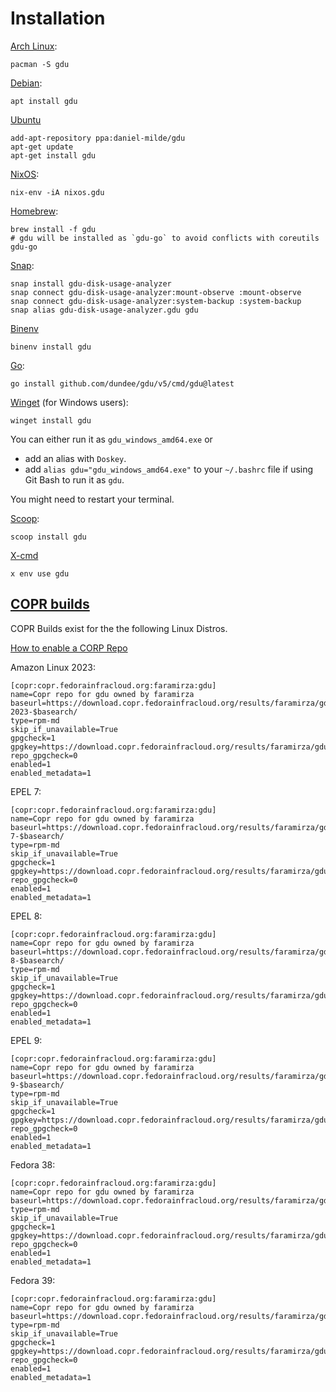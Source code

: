 # Installation

[Arch Linux](https://archlinux.org/packages/extra/x86_64/gdu/):

    pacman -S gdu

[Debian](https://packages.debian.org/bullseye/gdu):

    apt install gdu

[Ubuntu](https://launchpad.net/~daniel-milde/+archive/ubuntu/gdu)

    add-apt-repository ppa:daniel-milde/gdu
    apt-get update
    apt-get install gdu

[NixOS](https://search.nixos.org/packages?channel=unstable&show=gdu&query=gdu):

    nix-env -iA nixos.gdu

[Homebrew](https://formulae.brew.sh/formula/gdu):

    brew install -f gdu
    # gdu will be installed as `gdu-go` to avoid conflicts with coreutils
    gdu-go

[Snap](https://snapcraft.io/gdu-disk-usage-analyzer):

    snap install gdu-disk-usage-analyzer
    snap connect gdu-disk-usage-analyzer:mount-observe :mount-observe
    snap connect gdu-disk-usage-analyzer:system-backup :system-backup
    snap alias gdu-disk-usage-analyzer.gdu gdu

[Binenv](https://github.com/devops-works/binenv)

    binenv install gdu

[Go](https://pkg.go.dev/github.com/dundee/gdu):

    go install github.com/dundee/gdu/v5/cmd/gdu@latest

[Winget](https://github.com/microsoft/winget-pkgs/tree/master/manifests/d/dundee/gdu) (for Windows users):

    winget install gdu

You can either run it as `gdu_windows_amd64.exe` or
* add an alias with `Doskey`.
* add `alias gdu="gdu_windows_amd64.exe"` to your `~/.bashrc` file if using Git Bash to run it as `gdu`.

You might need to restart your terminal.

[Scoop](https://github.com/ScoopInstaller/Main/blob/master/bucket/gdu.json):

    scoop install gdu

[X-cmd](https://www.x-cmd.com/start/)

    x env use gdu

## [COPR builds](https://copr.fedorainfracloud.org/coprs/faramirza/gdu/)
COPR Builds exist for the the following Linux Distros.

[How to enable a CORP Repo](https://docs.pagure.org/copr.copr/how_to_enable_repo.html)

Amazon Linux 2023:
```
[copr:copr.fedorainfracloud.org:faramirza:gdu]
name=Copr repo for gdu owned by faramirza
baseurl=https://download.copr.fedorainfracloud.org/results/faramirza/gdu/amazonlinux-2023-$basearch/
type=rpm-md
skip_if_unavailable=True
gpgcheck=1
gpgkey=https://download.copr.fedorainfracloud.org/results/faramirza/gdu/pubkey.gpg
repo_gpgcheck=0
enabled=1
enabled_metadata=1
```
EPEL 7:
```
[copr:copr.fedorainfracloud.org:faramirza:gdu]
name=Copr repo for gdu owned by faramirza
baseurl=https://download.copr.fedorainfracloud.org/results/faramirza/gdu/epel-7-$basearch/
type=rpm-md
skip_if_unavailable=True
gpgcheck=1
gpgkey=https://download.copr.fedorainfracloud.org/results/faramirza/gdu/pubkey.gpg
repo_gpgcheck=0
enabled=1
enabled_metadata=1
```
EPEL 8:
```
[copr:copr.fedorainfracloud.org:faramirza:gdu]
name=Copr repo for gdu owned by faramirza
baseurl=https://download.copr.fedorainfracloud.org/results/faramirza/gdu/epel-8-$basearch/
type=rpm-md
skip_if_unavailable=True
gpgcheck=1
gpgkey=https://download.copr.fedorainfracloud.org/results/faramirza/gdu/pubkey.gpg
repo_gpgcheck=0
enabled=1
enabled_metadata=1
```
EPEL 9:
```
[copr:copr.fedorainfracloud.org:faramirza:gdu]
name=Copr repo for gdu owned by faramirza
baseurl=https://download.copr.fedorainfracloud.org/results/faramirza/gdu/epel-9-$basearch/
type=rpm-md
skip_if_unavailable=True
gpgcheck=1
gpgkey=https://download.copr.fedorainfracloud.org/results/faramirza/gdu/pubkey.gpg
repo_gpgcheck=0
enabled=1
enabled_metadata=1
```
Fedora 38:
```
[copr:copr.fedorainfracloud.org:faramirza:gdu]
name=Copr repo for gdu owned by faramirza
baseurl=https://download.copr.fedorainfracloud.org/results/faramirza/gdu/fedora-$releasever-$basearch/
type=rpm-md
skip_if_unavailable=True
gpgcheck=1
gpgkey=https://download.copr.fedorainfracloud.org/results/faramirza/gdu/pubkey.gpg
repo_gpgcheck=0
enabled=1
enabled_metadata=1
```
Fedora 39:
```
[copr:copr.fedorainfracloud.org:faramirza:gdu]
name=Copr repo for gdu owned by faramirza
baseurl=https://download.copr.fedorainfracloud.org/results/faramirza/gdu/fedora-$releasever-$basearch/
type=rpm-md
skip_if_unavailable=True
gpgcheck=1
gpgkey=https://download.copr.fedorainfracloud.org/results/faramirza/gdu/pubkey.gpg
repo_gpgcheck=0
enabled=1
enabled_metadata=1
```

